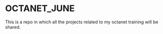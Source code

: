 # OCTANET_JUNE
This is a repo in which all the projects related to my octanet training will be shared.
